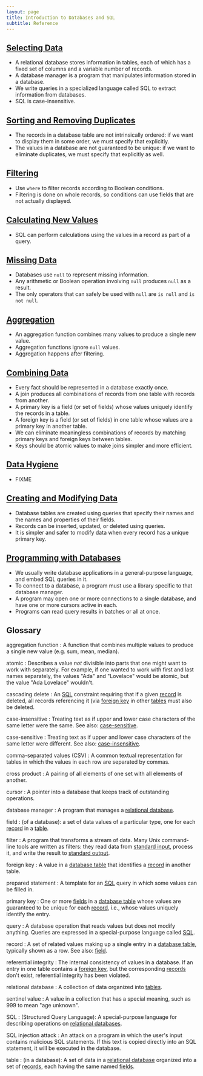```yaml
---
layout: page
title: Introduction to Databases and SQL
subtitle: Reference
---
```

## [Selecting Data](01-select.html)

*   A relational database stores information in tables,
    each of which has a fixed set of columns and a variable number of records.
*   A database manager is a program that manipulates information stored in a database.
*   We write queries in a specialized language called SQL to extract information from databases.
*   SQL is case-insensitive.

## [Sorting and Removing Duplicates](02-sort-dup.html)
 
*   The records in a database table are not intrinsically ordered:
    if we want to display them in some order,
    we must specify that explicitly.
*   The values in a database are not guaranteed to be unique:
    if we want to eliminate duplicates,
    we must specify that explicitly as well.

## [Filtering](03-filter.html)

*   Use `where` to filter records according to Boolean conditions.
*   Filtering is done on whole records,
    so conditions can use fields that are not actually displayed.

## [Calculating New Values](04-calc.htl)

*   SQL can perform calculations using the values in a record as part of a query.

## [Missing Data](05-null.html)

*   Databases use `null` to represent missing information.
*   Any arithmetic or Boolean operation involving `null` produces `null` as a result.
*   The only operators that can safely be used with `null` are `is null` and `is not null`.

## [Aggregation](06-agg.html)

*   An aggregation function combines many values to produce a single new value.
*   Aggregation functions ignore `null` values.
*   Aggregation happens after filtering.

## [Combining Data](07-join.html)

*   Every fact should be represented in a database exactly once.
*   A join produces all combinations of records from one table with records from another.
*   A primary key is a field (or set of fields) whose values uniquely identify the records in a table.
*   A foreign key is a field (or set of fields) in one table whose values are a primary key in another table.
*   We can eliminate meaningless combinations of records by matching primary keys and foreign keys between tables.
*   Keys should be atomic values to make joins simpler and more efficient.

## [Data Hygiene](08-hygiene.html)

*   FIXME

## [Creating and Modifying Data](09-create.html)

*   Database tables are created using queries that specify their names and the names and properties of their fields.
*   Records can be inserted, updated, or deleted using queries.
*   It is simpler and safer to modify data when every record has a unique primary key.

## [Programming with Databases](10-prog.html)

*   We usually write database applications in a general-purpose language, and embed SQL queries in it.
*   To connect to a database, a program must use a library specific to that database manager.
*   A program may open one or more connections to a single database, and have one or more cursors active in each.
*   Programs can read query results in batches or all at once.

## Glossary

aggregation function
:   A function that combines multiple values to produce a
    single new value (e.g. sum, mean, median).

atomic
:   Describes a value *not* divisible into parts that one
    might want to work with separately. For example, if one
    wanted to work with first and last names separately, the
    values "Ada" and "Lovelace" would be atomic, but the value
    "Ada Lovelace" wouldn't.

cascading delete
:   An [SQL](#sql) constraint requiring that if a given [record](#record) is
    deleted, all records referencing it (via [foreign key](#foreign-key) in
    other [tables](#table) must also be deleted.

case-insensitive
:   Treating text as if upper and lower case characters of the same letter were the same.
See also: [case-sensitive](#case-sensitive).

case-sensitive
:   Treating text as if upper and lower case characters of the same letter were different.
See also: [case-insensitive](#case-insensitive).

comma-separated values (CSV)
:   A common textual representation for tables
in which the values in each row are separated by commas.

cross product
:   A pairing of all elements of one set with all elements of another.

cursor
:   A pointer into a database that keeps track of outstanding operations.

database manager
:   A program that manages a [relational database](#relational-database).

field
:   (of a database): a set of data values of a particular type,
one for each [record](#record) in a [table](#table).

filter
:   A program that transforms a stream of data.
Many Unix command-line tools are written as filters:
they read data from [standard input](#standard-input),
process it,
and write the result to [standard output](#standard-output).

foreign key
:   A value in a [database table](#table)
that identifies a [record](#record) in another table.

prepared statement
:   A template for an [SQL](#sql) query in which some values can be filled in.

primary key
:   One or more [fields](#field) in a [database table](#table)
whose values are guaranteed to be unique for each [record](#record),
i.e.,
whose values uniquely identify the entry.

query
:   A database operation that reads values but does not modify anything.
Queries are expressed in a special-purpose language called [SQL](#sql).

record
:   A set of related values making up a single entry in a [database table](#table),
typically shown as a row.
See also: [field](#field).


referential integrity
:   The internal consistency of values in a database.
If an entry in one table contains a [foreign key](#foreign-key),
but the corresponding [records](#record) don't exist,
referential integrity has been violated.

relational database
:   A collection of data organized into [tables](#table).

sentinel value
:   A value in a collection that has a special meaning,
such as 999 to mean "age unknown".


SQL
:   (Structured Query Language):
A special-purpose language for describing operations on [relational databases](#relational-database).

SQL injection attack
:   An attack on a program in which the user's input contains malicious SQL statements.
If this text is copied directly into an SQL statement,
it will be executed in the database.

table
:   (in a database):
A set of data in a [relational database](#relational-database)
organized into a set of [records](#record),
each having the same named [fields](#field).

